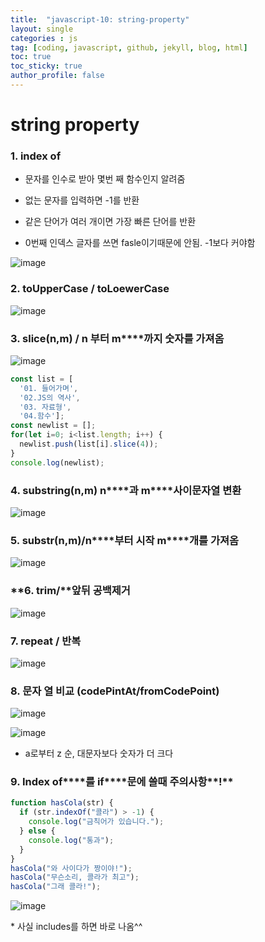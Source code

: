 ```yaml
---
title:  "javascript-10: string-property"
layout: single
categories : js
tag: [coding, javascript, github, jekyll, blog, html]
toc: true
toc_sticky: true
author_profile: false
---
```


# string property


### 1. index of

- 문자를 인수로 받아 몇번 째 함수인지 알려줌

- 없는 문자를 입력하면 -1를 반환

- 같은 단어가 여러 개이면 가장 빠른 단어를 반환

- 0번째 인덱스 글자를 쓰면 fasle이기때문에 안됨. -1보다 커야함

![image](https://user-images.githubusercontent.com/111720411/197398584-b02bdf0a-9696-44ab-9a23-cef9929f62f1.png)

### 2. to**UpperCase / toLoewerCase** 

![image](https://user-images.githubusercontent.com/111720411/197398590-3f22eebf-441e-4b12-93d4-85b4a615c352.png)

###  **3. slice(n,m) / n** **부터** **m****까지** **숫자를** **가져옴**

![image](https://user-images.githubusercontent.com/111720411/197398596-c1abc6fd-7c3f-4975-9aa4-fb427a5340e5.png)

```js
const list = [
  '01. 들어가며',
  '02.JS의 역사',
  '03. 자료형',
  '04.함수'];
const newlist = [];
for(let i=0; i<list.length; i++) {
  newlist.push(list[i].slice(4));
}
console.log(newlist);
```

### **4. substring(n,m) n****과** **m****사이문자열** **변환**

![image](https://user-images.githubusercontent.com/111720411/197398605-57f540b1-cc0d-457e-bf9b-9b8878ef77ea.png)

### **5. substr(n,m)/n****부터** **시작** **m****개를** **가져옴**

![image](https://user-images.githubusercontent.com/111720411/197398613-149186c6-f5bf-4216-a633-03dddc7548e2.png)

### **6. trim/****앞뒤** **공백제거**

![image](https://user-images.githubusercontent.com/111720411/197398623-2cd5b9a5-7527-46be-9933-0132a75e4be7.png)

### **7. repeat /** **반복**

![image](https://user-images.githubusercontent.com/111720411/197398629-f47b0032-a41f-4a76-a603-82c3801437e0.png)

### **8.** **문자** **열** **비교** **(codePintAt/fromCodePoint)**

![image](https://user-images.githubusercontent.com/111720411/197398637-67061b11-0109-46e8-adae-97f110c25f7f.png)

![image](https://user-images.githubusercontent.com/111720411/197398654-bfda030e-c28c-4beb-8196-6b19b3a67447.png)

- a로부터 z 순, 대문자보다 숫자가 더 크다

### **9. Index of****를** **if****문에** **쓸때** **주의사항****!**

```js	
function hasCola(str) {
  if (str.indexOf("콜라") > -1) {
    console.log("금칙어가 있습니다.");
  } else {
    console.log("통과");
  }
}
hasCola("와 사이다가 짱이야!");
hasCola("무슨소리, 콜라가 최고");
hasCola("그래 콜라!");
```

![image](https://user-images.githubusercontent.com/111720411/197398664-a70af449-169e-4132-882e-a251f787e7c6.png)

\* 사실 includes를 하면 바로 나옴^^


